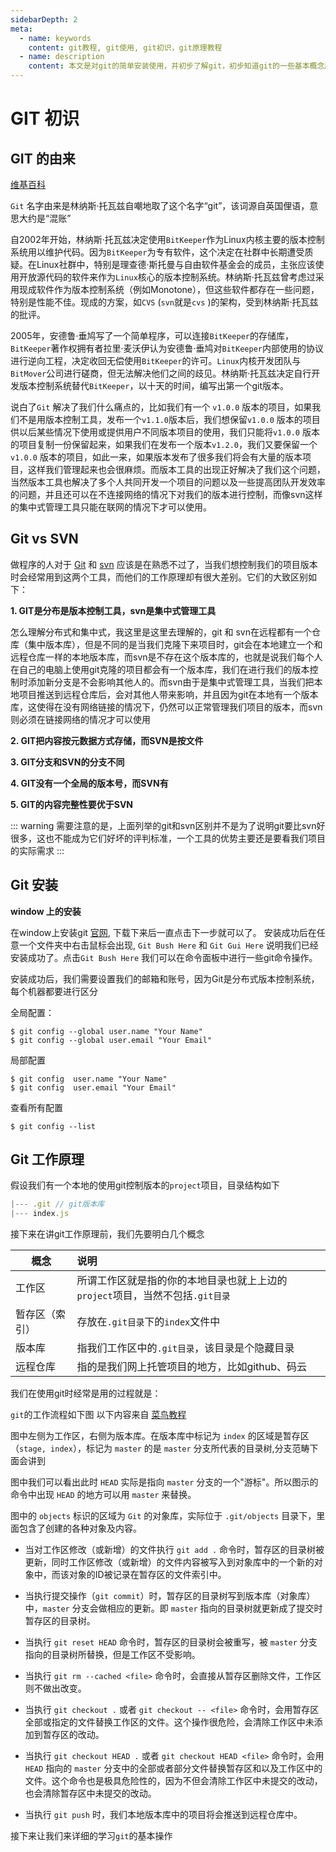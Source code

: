 ```yaml
---
sidebarDepth: 2
meta:
  - name: keywords
    content: git教程, git使用, git初识，git原理教程
  - name: description
    content: 本文是对git的简单安装使用，并初步了解git，初步知道git的一些基本概念原理的教程
---
```


# GIT 初识


## GIT 的由来

[维基百科](https://zh.wikipedia.org/wiki/Git)

<MyImg src="/img/git-2.jpg" alt="git"/>

`Git` 名字由来是林纳斯·托瓦兹自嘲地取了这个名字“git”，该词源自英国俚语，意思大约是“混账”

 自2002年开始，林纳斯·托瓦兹决定使用`BitKeeper`作为Linux内核主要的版本控制系统用以维护代码。因为`BitKeeper`为专有软件，这个决定在社群中长期遭受质疑。在Linux社群中，特别是理查德·斯托曼与自由软件基金会的成员，主张应该使用开放源代码的软件来作为`Linux`核心的版本控制系统。林纳斯·托瓦兹曾考虑过采用现成软件作为版本控制系统（例如Monotone），但这些软件都存在一些问题，特别是性能不佳。现成的方案，如`CVS` (`svn`就是`cvs` )的架构，受到林纳斯·托瓦兹的批评。

2005年，安德鲁·垂鸠写了一个简单程序，可以连接`BitKeeper`的存储库，`BitKeeper`著作权拥有者拉里·麦沃伊认为安德鲁·垂鸠对`BitKeeper`内部使用的协议进行逆向工程，决定收回无偿使用`BitKeeper`的许可。`Linux`内核开发团队与`BitMover`公司进行磋商，但无法解决他们之间的歧见。林纳斯·托瓦兹决定自行开发版本控制系统替代`BitKeeper`，以十天的时间，编写出第一个git版本。



说白了`Git` 解决了我们什么痛点的，比如我们有一个 `v1.0.0` 版本的项目，如果我们不是用版本控制工具，发布一个`v1.1.0`版本后，我们想保留`v1.0.0` 版本的项目供以后某些情况下使用或提供用户不同版本项目的使用，我们只能将`v1.0.0` 版本的项目复制一份保留起来，如果我们在发布一个版本`v1.2.0`，我们又要保留一个`v1.0.0` 版本的项目，如此一来，如果版本发布了很多我们将会有大量的版本项目，这样我们管理起来也会很麻烦。而版本工具的出现正好解决了我们这个问题，当然版本工具也解决了多个人共同开发一个项目的问题以及一些提高团队开发效率的问题，并且还可以在不连接网络的情况下对我们的版本进行控制，而像svn这样的集中式管理工具只能在联网的情况下才可以使用。



## Git vs SVN

做程序的人对于 [Git](https://baike.baidu.com/item/GIT/12647237) 和 [svn](https://baike.baidu.com/item/SVN/3311103) 应该是在熟悉不过了，当我们想控制我们的项目版本时会经常用到这两个工具，而他们的工作原理却有很大差别。它们的大致区别如下：

**1. GIT是分布是版本控制工具，svn是集中式管理工具**

怎么理解分布式和集中式，我这里是这里去理解的，git 和 svn在远程都有一个仓库（集中版本库），但是不同的是当我们克隆下来项目时，git会在本地建立一个和远程仓库一样的本地版本库，而svn是不存在这个版本库的，也就是说我们每个人在自己的电脑上使用git克隆的项目都会有一个版本库，我们在进行我们的版本控制时添加新分支是不会影响其他人的。而svn由于是集中式管理工具，当我们把本地项目推送到远程仓库后，会对其他人带来影响，并且因为git在本地有一个版本库，这使得在没有网络链接的情况下，仍然可以正常管理我们项目的版本，而svn则必须在链接网络的情况才可以使用

**2. GIT把内容按元数据方式存储，而SVN是按文件**

**3. GIT分支和SVN的分支不同**

**4. GIT没有一个全局的版本号，而SVN有**

**5. GIT的内容完整性要优于SVN**

::: warning
需要注意的是，上面列举的git和svn区别并不是为了说明git要比svn好很多，这也不能成为它们好坏的评判标准，一个工具的优势主要还是要看我们项目的实际需求
:::



## Git 安装

**window 上的安装**

在window上安装git [官网](https://git-for-windows.github.io), 下载下来后一直点击下一步就可以了。
安装成功后在任意一个文件夹中右击鼠标会出现, `Git Bush Here` 和 `Git Gui Here` 说明我们已经安装成功了。点击`Git Bush Here` 我们可以在命令面板中进行一些git命令操作。



安装成功后，我们需要设置我们的邮箱和账号，因为Git是分布式版本控制系统，每个机器都要进行区分

全局配置：

```js{4}
$ git config --global user.name "Your Name"
$ git config --global user.email "Your Email"
```

局部配置

```js{4} 
$ git config  user.name "Your Name"
$ git config  user.email "Your Email"
```

查看所有配置

```js{4}
$ git config --list
```

## Git 工作原理

假设我们有一个本地的使用git控制版本的`project`项目，目录结构如下

```js
|--- .git // git版本库
|--- index.js
```

接下来在讲git工作原理前，我们先要明白几个概念

| 概念          | 说明           |
| ------------- |:-------------| 
| 工作区      | 所谓工作区就是指的你的本地目录也就上上边的`project`项目，当然不包括`.git目录` | 
| 暂存区（索引）      | 存放在`.git目录`下的`index`文件中    |   
| 版本库 | 指我们工作区中的`.git目录`，该目录是个隐藏目录     |    
| 远程仓库 | 指的是我们网上托管项目的地方，比如github、码云   |    


我们在使用git时经常是用的过程就是：


`git`的工作流程如下图 以下内容来自 [菜鸟教程](http://www.runoob.com/git/git-workspace-index-repo.html)

<MyImg src="../img/git-1.jpg" alt="git"/>


图中左侧为工作区，右侧为版本库。在版本库中标记为 `index` 的区域是暂存区（`stage, index`），标记为 `master` 的是 `master` 分支所代表的目录树,分支范畴下面会讲到

图中我们可以看出此时 `HEAD` 实际是指向 `master` 分支的一个"游标"。所以图示的命令中出现 `HEAD` 的地方可以用 `master` 来替换。

图中的 `objects` 标识的区域为 `Git` 的对象库，实际位于 `.git/objects` 目录下，里面包含了创建的各种对象及内容。

- 当对工作区修改（或新增）的文件执行 `git add .` 命令时，暂存区的目录树被更新，同时工作区修改（或新增）的文件内容被写入到对象库中的一个新的对象中，而该对象的ID被记录在暂存区的文件索引中。

- 当执行提交操作（`git commit`）时，暂存区的目录树写到版本库（对象库）中，`master` 分支会做相应的更新。即 `master` 指向的目录树就更新成了提交时暂存区的目录树。

- 当执行 `git reset HEAD` 命令时，暂存区的目录树会被重写，被 `master` 分支指向的目录树所替换，但是工作区不受影响。

- 当执行 `git rm --cached <file>` 命令时，会直接从暂存区删除文件，工作区则不做出改变。

- 当执行 `git checkout .` 或者 `git checkout -- <file>` 命令时，会用暂存区全部或指定的文件替换工作区的文件。这个操作很危险，会清除工作区中未添加到暂存区的改动。

- 当执行 `git checkout HEAD .` 或者 `git checkout HEAD <file>` 命令时，会用 `HEAD` 指向的 `master` 分支中的全部或者部分文件替换暂存区和以及工作区中的文件。这个命令也是极具危险性的，因为不但会清除工作区中未提交的改动，也会清除暂存区中未提交的改动。

- 当执行 `git push` 时，我们本地版本库中的项目将会推送到远程仓库中。


接下来让我们来详细的学习`git`的基本操作









     
















